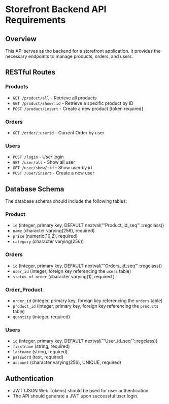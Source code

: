 # Storefront Backend API Requirements

## Overview
This API serves as the backend for a storefront application. It provides the necessary endpoints to manage products, orders, and users.

## RESTful Routes

### Products

- `GET /product/all` - Retrieve all products
- `GET /product/show/:id` - Retrieve a specific product by ID
- `POST /product/insert` - Create a new product [token required]

### Orders

- `GET /order/:userid` - Current Order by user

### Users

- `POST /login` - User login
- `GET /user/all` - Show all user
- `GET /user/show/:id` - Show user by id
- `POST /user/insert` - Create a new user

## Database Schema

The database schema should include the following tables:

### Product

- `id` (integer, primary key, DEFAULT nextval('"Product_id_seq"'::regclass))
- `name` (character varying(256), required)
- `price` (numeric(10,2), required)
- `category` (character varying(256))

### Orders

- `id` (integer, primary key, DEFAULT nextval('"Orders_id_seq"'::regclass))
- `user_id` (integer, foreign key referencing the `users` table)
- `status_of_order` (character varying(1), required )

### Order_Product

- `order_id` (integer, primary key, foreign key referencing the `orders` table)
- `product_id` (integer, primary key, foreign key referencing the `products` table)
- `quantity` (integer, required)

### Users

- `id` (integer, primary key, DEFAULT nextval('"User_id_seq"'::regclass))
- `firstname` (string, required)
- `lastname` (string, required)
- `password` (text, required)
- `account` (character varying(256), UNIQUE, required)

## Authentication

- JWT (JSON Web Tokens) should be used for user authentication.
- The API should generate a JWT upon successful user login.